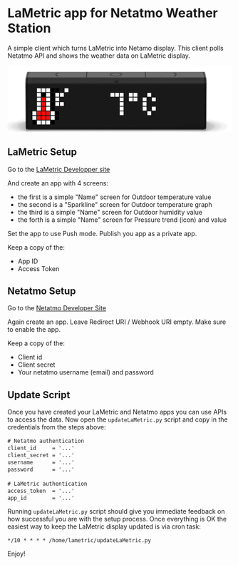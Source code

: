# LaMetric app for Netatmo Weather Station

A simple client which turns LaMetric into Netamo display. This client polls Netatmo API and shows the weather data on LaMetric display.

![screencast](netatmo.gif)

## LaMetric Setup

Go to the [LaMetric Developper site](https://developer.lametric.com)

And create an app with 4 screens:
- the first is a simple "Name" screen for Outdoor temperature value
- the second is a "Sparkline"  screen for Outdoor temperature graph
- the third is a simple "Name" screen for Outdoor humidity value
- the forth is a simple "Name" screen for Pressure trend (icon) and value

Set the app to use Push mode. Publish you app as a private app.

Keep a copy of the: 
- App ID 
- Access Token

## Netatmo Setup

Go to the [Netatmo Developer Site](https://dev.netatmo.com)

Again create an app. Leave Redirect URI / Webhook URI empty. Make sure to enable the app. 

Keep a copy of the: 
- Client id
- Client secret
- Your netatmo username (email) and password

## Update Script 

Once you have created your LaMetric and Netatmo apps you can use APIs to access the data. Now open the `updateLaMetric.py` script and copy in the credentials from the steps above:

```
# Netatmo authentication
client_id     = '...'
client_secret = '...'
username      = '...'
password      = '...'

# LaMetric authentication
access_token  = '...'
app_id        = '...'
```

Running `updateLaMetric.py` script should give you immediate feedback on how successful you are with the setup process. Once everything is OK the easiest way to keep the LaMetric display updated is via cron task:

```
*/10 * * * * /home/lametric/updateLaMetric.py
```

Enjoy!
